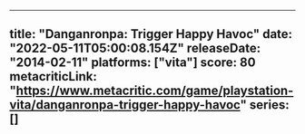 
---
title: "Danganronpa: Trigger Happy Havoc"
date: "2022-05-11T05:00:08.154Z"
releaseDate: "2014-02-11"
platforms: ["vita"]
score: 80
metacriticLink: "https://www.metacritic.com/game/playstation-vita/danganronpa-trigger-happy-havoc"
series: []
---
